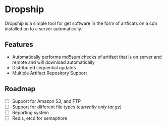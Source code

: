 # Dropship

Dropship is a simple tool for get software in the form of artficats on a cdn
installed on to a server automatically.

## Features

- Automatically performs md5sum checks of artifact that is on server and remote
and will download automatically
- Distributed sequential updates
- Multiple Artifact Repository Support

## Roadmap

- [ ] Support for Amazon S3, and FTP
- [ ] Support for different file types _(currently only tar.gz)_
- [ ] Reporting system
- [ ] Redis, etcd for semaphore
